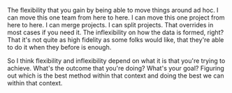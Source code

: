 The flexibility that you gain by being able to move things around ad hoc. I can move this one team from here to here. I can move this one project from here to here. I can merge projects. I can split projects. That overrides in most cases if you need it. The inflexibility on how the data is formed, right? That it's not quite as high fidelity as some folks would like, that they're able to do it when they before is enough. 

So I think flexibility and inflexibility depend on what it is that you're trying to achieve. What's the outcome that you're doing? What's your goal? Figuring out which is the best method within that context and doing the best we can within that context.